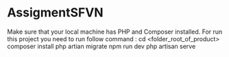 # AssigmentSFVN
Make sure that your local machine has PHP and Composer installed.
For run this project you need to run follow command : 
cd <folder_root_of_product>
composer install
php artian migrate
npm run dev
php artisan serve
